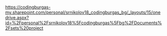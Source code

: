 https://codingburgas-my.sharepoint.com/personal/srnikolov18_codingburgas_bg/_layouts/15/onedrive.aspx?id=%2Fpersonal%2Fsrnikolov18%5Fcodingburgas%5Fbg%2FDocuments%2Fsets%20project
